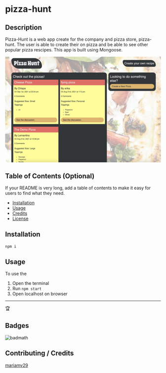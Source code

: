 # pizza-hunt

## Description
Pizza-Hunt is a web app create for the company and pizza store, pizza-hunt. The user is able to create their on pizza and be able to see other popular pizza rescipes. 
This app is built using Mongoose. 


![screenshot](./assets/images/pizza.jpg)




## Table of Contents (Optional)

If your README is very long, add a table of contents to make it easy for users to find what they need.

* [Installation](#installation)
* [Usage](#usage)
* [Credits](#credits)
* [License](#license)


## Installation

`npm i` 



## Usage 

To use the 
1. Open the terminal 
2. Run `npm start`
3. Open localhost on browser


---

🏆 
## Badges

![badmath](https://img.shields.io/github/languages/top/nielsenjared/badmath)




## Contributing / Credits

[mariamv29](https://github.com/mariamv29/README-generator.git)
